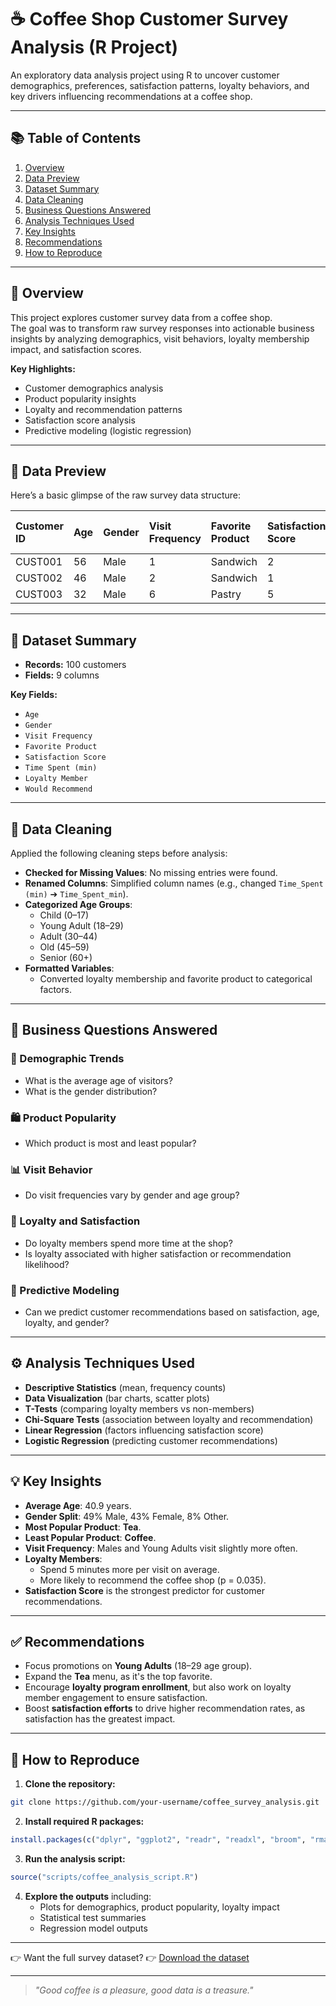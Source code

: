 
# ☕ Coffee Shop Customer Survey Analysis (R Project)

An exploratory data analysis project using R to uncover customer demographics, preferences, satisfaction patterns, loyalty behaviors, and key drivers influencing recommendations at a coffee shop.

---

## 📚 Table of Contents

1. [Overview](#-overview)  
2. [Data Preview](#-data-preview)  
3. [Dataset Summary](#-dataset-summary)  
4. [Data Cleaning](#-data-cleaning)  
5. [Business Questions Answered](#-business-questions-answered)  
6. [Analysis Techniques Used](#-analysis-techniques-used)  
7. [Key Insights](#-key-insights)  
8. [Recommendations](#-recommendations)  
9. [How to Reproduce](#-how-to-reproduce)  

---

## 📄 Overview

This project explores customer survey data from a coffee shop.  
The goal was to transform raw survey responses into actionable business insights by analyzing demographics, visit behaviors, loyalty membership impact, and satisfaction scores.

**Key Highlights:**

- Customer demographics analysis  
- Product popularity insights  
- Loyalty and recommendation patterns  
- Satisfaction score analysis  
- Predictive modeling (logistic regression)

---

## 📸 Data Preview

Here’s a basic glimpse of the raw survey data structure:

| Customer ID | Age | Gender | Visit Frequency | Favorite Product | Satisfaction Score | Time Spent (min) | Loyalty Member | Would Recommend |
|:-----------|:---|:------|:---------------|:----------------|:------------------|:----------------|:--------------|:---------------|
| CUST001 | 56 | Male | 1 | Sandwich | 2 | 53 | Yes | No |
| CUST002 | 46 | Male | 2 | Sandwich | 1 | 32 | No | Yes |
| CUST003 | 32 | Male | 6 | Pastry | 5 | 36 | Yes | Yes |

---

## 📂 Dataset Summary

- **Records:** 100 customers  
- **Fields:** 9 columns

**Key Fields:**

- `Age`
- `Gender`
- `Visit Frequency`
- `Favorite Product`
- `Satisfaction Score`
- `Time Spent (min)`
- `Loyalty Member`
- `Would Recommend`

---

## 🧼 Data Cleaning

Applied the following cleaning steps before analysis:

- **Checked for Missing Values**: No missing entries were found.
- **Renamed Columns**: Simplified column names (e.g., changed `Time_Spent (min)` ➔ `Time_Spent_min`).
- **Categorized Age Groups**:  
  - Child (0–17)  
  - Young Adult (18–29)  
  - Adult (30–44)  
  - Old (45–59)  
  - Senior (60+)
- **Formatted Variables**:  
  - Converted loyalty membership and favorite product to categorical factors.

---

## 🧠 Business Questions Answered

### 🎯 Demographic Trends
- What is the average age of visitors?
- What is the gender distribution?

### 🛍 Product Popularity
- Which product is most and least popular?

### 📊 Visit Behavior
- Do visit frequencies vary by gender and age group?

### 🤝 Loyalty and Satisfaction
- Do loyalty members spend more time at the shop?
- Is loyalty associated with higher satisfaction or recommendation likelihood?

### 🔎 Predictive Modeling
- Can we predict customer recommendations based on satisfaction, age, loyalty, and gender?

---

## ⚙️ Analysis Techniques Used

- **Descriptive Statistics** (mean, frequency counts)
- **Data Visualization** (bar charts, scatter plots)
- **T-Tests** (comparing loyalty members vs non-members)
- **Chi-Square Tests** (association between loyalty and recommendation)
- **Linear Regression** (factors influencing satisfaction score)
- **Logistic Regression** (predicting customer recommendations)

---

## 💡 Key Insights

- **Average Age**: 40.9 years.
- **Gender Split**: 49% Male, 43% Female, 8% Other.
- **Most Popular Product**: **Tea**.
- **Least Popular Product**: **Coffee**.
- **Visit Frequency**: Males and Young Adults visit slightly more often.
- **Loyalty Members**:
  - Spend 5 minutes more per visit on average.
  - More likely to recommend the coffee shop (p = 0.035).
- **Satisfaction Score** is the strongest predictor for customer recommendations.

---

## ✅ Recommendations

- Focus promotions on **Young Adults** (18–29 age group).
- Expand the **Tea** menu, as it's the top favorite.
- Encourage **loyalty program enrollment**, but also work on loyalty member engagement to ensure satisfaction.
- Boost **satisfaction efforts** to drive higher recommendation rates, as satisfaction has the greatest impact.

---

## 🧭 How to Reproduce

1. **Clone the repository:**

```bash
git clone https://github.com/your-username/coffee_survey_analysis.git
```

2. **Install required R packages:**

```R
install.packages(c("dplyr", "ggplot2", "readr", "readxl", "broom", "rmarkdown"))
```

3. **Run the analysis script:**

```R
source("scripts/coffee_analysis_script.R")
```

4. **Explore the outputs** including:
   - Plots for demographics, product popularity, loyalty impact
   - Statistical test summaries
   - Regression model outputs

---

👉 Want the full survey dataset?
👉 [Download the dataset](./data/coffee_shop_survey.xlsx)

---

> _"Good coffee is a pleasure, good data is a treasure."_
